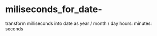 # miliseconds_for_date-
 transform milliseconds into date as year / month / day hours: minutes: seconds
